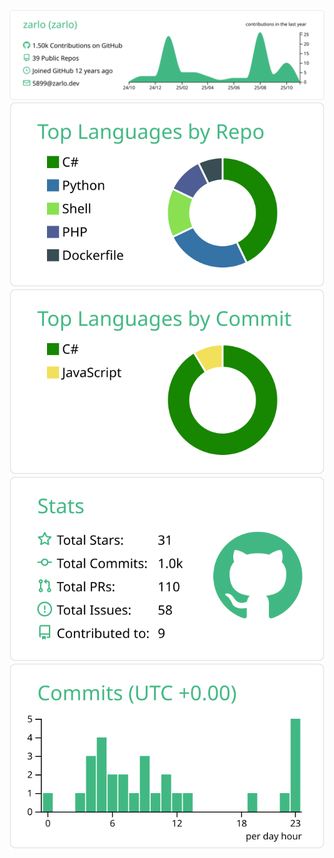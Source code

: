 [![](https://raw.githubusercontent.com/zarlo/zarlo/master/profile-summary-card-output/vue/0-profile-details.svg)](https://github.com/zarlo/zarlo)
[![](https://raw.githubusercontent.com/zarlo/zarlo/master/profile-summary-card-output/vue/1-repos-per-language.svg)](https://github.com/zarlo/zarlo) [![](https://raw.githubusercontent.com/zarlo/zarlo/master/profile-summary-card-output/vue/2-most-commit-language.svg)](https://github.com/zarlo/zarlo)[![](https://raw.githubusercontent.com/zarlo/zarlo/master/profile-summary-card-output/vue/3-stats.svg)](https://github.com/zarlo/zarlo) 
[![](https://raw.githubusercontent.com/zarlo/zarlo/master/profile-summary-card-output/vue/4-productive-time.svg)](https://github.com/zarlo/zarlo)
